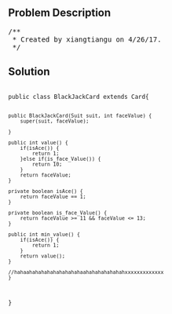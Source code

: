 <!--
<style>
  body { font-family: Arial, sans-serif; }
  .container { max-width: 100%; margin: auto; padding: 10px; }
  .comment-block { background-color: #f9f9f9; padding: 10px; border-left: 5px solid #ccc; max-width: 400px; margin: 20px; word-wrap: break-word; white-space: pre-wrap; }
  .code-block { background-color: #f4f4f4; padding: 10px; border: 1px solid #ddd; }
</style>
-->

<div class='container'>
<h2>Problem Description</h2>
<div class='comment-block'>
<pre>
/**
 * Created by xiangtiangu on 4/26/17.
 */
</pre>
</div>

<h2>Solution</h2>
<div class='code-block'>
<pre><code class='language-java'>
public class BlackJackCard extends Card{

    public BlackJackCard(Suit suit, int faceValue) {
        super(suit, faceValue);

    }

    public int value() {
        if(isAce()) {
            return 1;
        }else if(is_face_Value()) {
            return 10;
        }
        return faceValue;
    }

    private boolean isAce() {
        return faceValue == 1;
    }

    private boolean is_face_Value() {
        return faceValue >= 11 && faceValue <= 13;
    }

    public int min_value() {
        if(isAce()) {
            return 1;
        }
        return value();
    }

    //hahaahahahahahahahahahaahahahahahahahxxxxxxxxxxxxx
    }
}
</code></pre>
</div>
</div>

